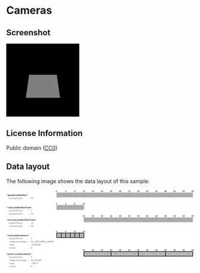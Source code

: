 # Cameras

## Screenshot

![screenshot](screenshot/screenshot.png)

## License Information

Public domain ([CC0](https://creativecommons.org/publicdomain/zero/1.0/))

## Data layout

The following image shows the data layout of this sample:

![simpleSquare](screenshot/simpleSquare.png)
